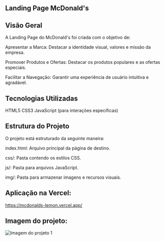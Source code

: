 ## Landing Page McDonald's

## Visão Geral
A Landing Page do McDonald's foi criada com o objetivo de:

Apresentar a Marca: Destacar a identidade visual, valores e missão da empresa.

Promover Produtos e Ofertas: Destacar os produtos populares e as ofertas especiais.

Facilitar a Navegação: Garantir uma experiência de usuário intuitiva e agradável.

## Tecnologias Utilizadas
HTML5
CSS3
JavaScript (para interações específicas)

## Estrutura do Projeto
O projeto está estruturado da seguinte maneira:

index.html: Arquivo principal da página de destino.

css/: Pasta contendo os estilos CSS.

js/: Pasta para arquivos JavaScript.

img/: Pasta para armazenar imagens e recursos visuais.

## Aplicação na Vercel:
https://mcdonalds-lemon.vercel.app/

## Imagem do projeto:
 ![Imagem do projeto 1](https://i.imgur.com/sj15trv.png)
